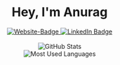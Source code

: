<h1 align="center">Hey, I'm Anurag </h1>

<div id="badges" align="center">
  <a href="http://anuragsuresh.com">
    <img src="https://img.shields.io/badge/Website-000000?style=for-the-badge&logo=vercel&logoColor=white" alt="Website-Badge"/>
  </a>
  <a href="https://www.linkedin.com/in/anurag-st-andrews/">
    <img src="https://img.shields.io/badge/LinkedIn-0077b5?style=for-the-badge&logo=linkedin&logoColor=white" alt="LinkedIn Badge"/>
  </a>
</div>

<br/>

<div id="stats" align="center">
  <img src="https://github-readme-stats.anuragreggie.vercel.app/api?username=anuragreggie&show_icons=true&theme=dark" alt="GitHub Stats"/>

  <br/>
  
  <img src="https://github-readme-stats.vercel.app/api/top-langs/?username=anuragreggie&layout=compact&theme=dark" alt="Most Used Languages"/>
</div>

[website]: http://www.anuragsuresh.com/
[linkedin]: https://www.linkedin.com/in/anurag-st-andrews/
